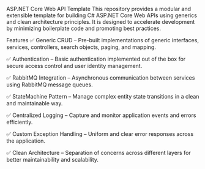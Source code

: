 ASP.NET Core Web API Template
This repository provides a modular and extensible template for building C# ASP.NET Core Web APIs using generics and clean architecture principles.
It is designed to accelerate development by minimizing boilerplate code and promoting best practices.

Features
✅ Generic CRUD – Pre-built implementations of generic interfaces, services, controllers, search objects, paging, and mapping.

✅ Authentication – Basic authentication implemented out of the box for secure access control and user identity management.

✅ RabbitMQ Integration – Asynchronous communication between services using RabbitMQ message queues.

✅ StateMachine Pattern – Manage complex entity state transitions in a clean and maintainable way.

✅ Centralized Logging – Capture and monitor application events and errors efficiently.

✅ Custom Exception Handling – Uniform and clear error responses across the application.

✅ Clean Architecture – Separation of concerns across different layers for better maintainability and scalability.